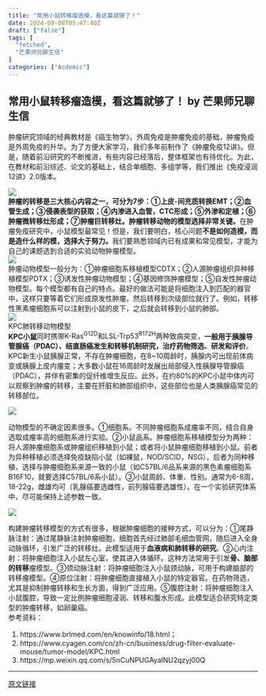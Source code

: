 ```yaml
---
title: "常用小鼠转移瘤造模，看这篇就够了！"
date: 2024-09-08T05:47:40Z
draft: ["false"]
tags: [
  "fetched",
  "芒果师兄聊生信"
]
categories: ["Acdemic"]
---
```

常用小鼠转移瘤造模，看这篇就够了！ by 芒果师兄聊生信
------
<div><p data-mpa-powered-by="yiban.io"><span>肿瘤研究领域的经典教材是《癌生物学》。外周免疫是肿瘤免疫的基础，肿瘤免疫是外周免疫的升华。为了方便大家学习，我们多年前制作了《肿瘤免疫12讲》。但是，随着前沿研究的不断推进，有些内容已经落后，整体框架也有待优化。为此，在教材和前沿综述、论文的基础上，结合单细胞、多组学等，我们推出《免疫浸润12讲》2.0版本。</span></p><section><a target="_blank" href="http://mp.weixin.qq.com/s?__biz=Mzg2MTExNTkwNA==&amp;mid=2247551440&amp;idx=2&amp;sn=39f9eef4edefd994da8378f92ed08234&amp;chksm=ce1e4abff969c3a94510c3aa9587dec903d28185b0bab9a5545bca0117f4ba7821cd27bf5d0f&amp;scene=21#wechat_redirect" textvalue="你已选中了添加链接的内容" linktype="text" imgurl="" imgdata="null" data-itemshowtype="0" tab="innerlink" data-linktype="1"><span><img data-backh="306.888888" data-backw="576.888888" data-galleryid="" data-imgfileid="100071533" data-ratio="0.5324074074074074" data-s="300,640" data-type="png" data-w="1080" data-src="https://mmbiz.qpic.cn/mmbiz_png/2sn6vnlXuibq2A0mL9b4gicfMsXrZ4guZExlqibtra8dKibDIv9CBF0ajcGW7YBJKhXoicBNZYVjSZVzo1NeIicXicdVQ/640?wx_fmt=png&amp;from=appmsg" src="https://mmbiz.qpic.cn/mmbiz_png/2sn6vnlXuibq2A0mL9b4gicfMsXrZ4guZExlqibtra8dKibDIv9CBF0ajcGW7YBJKhXoicBNZYVjSZVzo1NeIicXicdVQ/640?wx_fmt=png&amp;from=appmsg"></span></a></section><section><span><span><strong>肿瘤的转移是三大核心内容之一，可分为7步：①上皮-间充质转换EMT；②血管生成；③侵袭表型的获取；④内渗进入血管，CTC形成；⑤外渗和定植；⑥肿瘤微转移灶形成；⑦肿瘤巨转移灶。肿瘤转移动物的模型选择非常关键。</strong>在肿瘤免疫研究中，小鼠模型最常见！</span>但是，我们要明白，核心问题</span><span><strong>不是如何造模，而是造什么样的模，选择大于努力。</strong></span><span>我们要熟悉领域内已有成果和常见模型，才能为自己的课题选到合适的实验动物肿瘤模型。</span></section><section><a target="_blank" href="http://mp.weixin.qq.com/s?__biz=Mzg2MTExNTkwNA==&amp;mid=2247552275&amp;idx=1&amp;sn=9f16ee9b39e4960816d628ec98e6993c&amp;chksm=ce1e4e7cf969c76a540e81778d682eada97bafee01f812e42b33df07ba30758bcdb2cdb5db02&amp;scene=21#wechat_redirect" textvalue="你已选中了添加链接的内容" linktype="text" imgurl="" imgdata="null" data-itemshowtype="0" tab="innerlink" data-linktype="1"><span><span><img data-backh="489" data-backw="578" data-galleryid="" data-imgfileid="100071537" data-ratio="0.8462962962962963" data-s="300,640" data-type="png" data-w="1080" data-src="https://mmbiz.qpic.cn/mmbiz_png/2sn6vnlXuibpt0YzVu2k99uzGy6Uehj9oCwNsCua8JsRibyrPicPIHCsSuKhB6hdQW1PSUTdebnPylqpFaMwVk53Q/640?wx_fmt=png&amp;from=appmsg" src="https://mmbiz.qpic.cn/mmbiz_png/2sn6vnlXuibpt0YzVu2k99uzGy6Uehj9oCwNsCua8JsRibyrPicPIHCsSuKhB6hdQW1PSUTdebnPylqpFaMwVk53Q/640?wx_fmt=png&amp;from=appmsg"></span></span></a></section><section><span>肿瘤动物模型一般分为：①肿瘤细胞系移植模型<span>CDTX；</span>②人源肿瘤组织异种移植模型<span>PDTX；</span>③诱发性肿瘤动物模型；④基因修饰肿瘤模型；⑤自发性肿瘤动物模型。每个模型都有自己的特点。<span>最好的做法可能是将细胞注入到匹配的器官中，这样只要等着它们形成原发性肿瘤，然后转移到次级部位就行了。例如，转移性黑素瘤细胞系可以注射到小鼠的皮下，之后就会转移到小鼠的肺部。</span></span></section><section><a target="_blank" href="http://mp.weixin.qq.com/s?__biz=Mzg2MTExNTkwNA==&amp;mid=2247554634&amp;idx=1&amp;sn=97128bdc3f32c40c41edd825960701cb&amp;chksm=ce1e5525f969dc33fed646c75a7cd1a95be97bc7d67f5d20e1d3279276b5bb725fbce7298e56&amp;scene=21#wechat_redirect" textvalue="你已选中了添加链接的内容" linktype="text" imgurl="" imgdata="null" data-itemshowtype="0" tab="innerlink" data-linktype="1"><span><span><img data-backh="343.888888" data-backw="576.888888" data-galleryid="" data-imgfileid="100071534" data-ratio="0.5962962962962963" data-s="300,640" data-type="png" data-w="1080" data-src="https://mmbiz.qpic.cn/mmbiz_png/2sn6vnlXuibrvbajJG0wPBukbyDBEqdWQJcHRMEngT42OyBYHHrdNSedUAGQDxfCdH32HssWuGnM5ibzG6BprfhQ/640?wx_fmt=png&amp;from=appmsg" src="https://mmbiz.qpic.cn/mmbiz_png/2sn6vnlXuibrvbajJG0wPBukbyDBEqdWQJcHRMEngT42OyBYHHrdNSedUAGQDxfCdH32HssWuGnM5ibzG6BprfhQ/640?wx_fmt=png&amp;from=appmsg"></span></span></a></section><section><span>KPC肺转移动物模型<br></span></section><section><strong><span>KPC小鼠</span></strong><span>同时携带K-Ras<sup>G12D</sup>和LSL-Trp53<sup>R172H</sup>两种致病突变，</span><strong><span>一般用于</span><span>胰腺导管腺癌（PDAC）、结直肠癌发生和转移机制研究，治疗药物筛选、研发和评价</span></strong><span>。KPC新生小鼠胰腺正常，不存在肿瘤细胞，在8~10周龄时，胰腺内可出现前体病变或胰腺上皮内瘤变；大多数小鼠在16周龄时发展出局部侵入性胰腺导管腺癌（PDAC），并伴有密集的促纤维增生反应。此外，在约80%的KPC小鼠中体内可以观察到肿瘤的转移，主要在肝脏和肺部组织中，这些部位也是人类胰腺癌常见的转移部位。</span></section><p><a target="_blank" href="http://mp.weixin.qq.com/s?__biz=Mzg2MTExNTkwNA==&amp;mid=2247549536&amp;idx=1&amp;sn=ee4ff6ea565be9781681ddab5994cdb8&amp;chksm=ce1e410ff969c819a0adf10d9f515576fc5bcf427f47fa22dc1b51c30d3c85a0e787b94c6852&amp;scene=21#wechat_redirect" textvalue="你已选中了添加链接的内容" linktype="text" imgurl="" imgdata="null" data-itemshowtype="0" tab="innerlink" data-linktype="1"><span><img data-backh="455.888888" data-backw="576.888888" data-galleryid="" data-imgfileid="100071535" data-ratio="0.7898148148148149" data-s="300,640" data-type="png" data-w="1080" data-src="https://mmbiz.qpic.cn/mmbiz_png/2sn6vnlXuibrvbajJG0wPBukbyDBEqdWQqPkiaF6awMk2y0YNSZjUuzxHRGIy4nic2DlgmYh53jfYt6oU3W1O1COg/640?wx_fmt=png&amp;from=appmsg" src="https://mmbiz.qpic.cn/mmbiz_png/2sn6vnlXuibrvbajJG0wPBukbyDBEqdWQqPkiaF6awMk2y0YNSZjUuzxHRGIy4nic2DlgmYh53jfYt6oU3W1O1COg/640?wx_fmt=png&amp;from=appmsg"></span></a></p><section><span>动物模型的</span><span>不确定因素很多。①细胞系。不同肿瘤细胞系成瘤率不同，结合自身选取成瘤率高的细胞系进行实验。<span>②</span>小鼠品系。肿瘤细胞系移植模型分为两种：将人源肿瘤细胞系或肿瘤组织移植到小鼠；或者将小鼠肿瘤细胞移植到小鼠。前者为异种移植必须选择免疫缺陷小鼠（如裸鼠，NOD/SCID，NSG），后者为同种移植，选择与肿瘤细胞系来源一致的小鼠（如C57BL/6品系来源的黑色素瘤细胞系B16F10，就要选择C57BL/6系小鼠）。③小鼠周龄、体重、性别。通常为6-8周，18-22g，雌雄均可（乳腺癌要选雌性，前列腺癌要选雄性）。在一个实验研究体系中，尽可能保持上述参数一致。</span></section><p><img data-backh="380" data-backw="578" data-galleryid="" data-imgfileid="100071536" data-ratio="0.6583333333333333" data-s="300,640" data-type="png" data-w="1080" data-src="https://mmbiz.qpic.cn/mmbiz_png/2sn6vnlXuibrvbajJG0wPBukbyDBEqdWQEC58rqc2erY5pBBrPicL0nLa2d7BxeNib9kuGPeYufSEfOpl2hRPlibPA/640?wx_fmt=png&amp;from=appmsg" src="https://mmbiz.qpic.cn/mmbiz_png/2sn6vnlXuibrvbajJG0wPBukbyDBEqdWQEC58rqc2erY5pBBrPicL0nLa2d7BxeNib9kuGPeYufSEfOpl2hRPlibPA/640?wx_fmt=png&amp;from=appmsg"></p><section><span></span></section><section><span>构建肿瘤转移模型的方式有很多，根据肿瘤细胞的接种方式，可以分为：①</span><span>尾静脉注射：</span><span>通过尾静脉注射肿瘤细胞，细胞首先经过肺部毛细血管网，随后进入全身动脉循环，引发广泛的转移灶。</span><span>此模型适用于<strong>血液病和肺转移的研究</strong>。②</span><span>心内注射：</span><span>将肿瘤细胞注入小鼠左心室，使其进入体循环。</span><span>这种方法常用于引发<strong>骨、脑部的转移</strong>瘤模型。③</span><span>颈动脉注射：</span><span>将肿瘤细胞注入小鼠颈动脉，可用于构建脑部的转移瘤模型。④</span><span>原位注射：</span><span>将肿瘤细胞直接植入小鼠的特定器官。</span><span>在药物筛选，尤其是抑制肿瘤转移和生长方面，得到广泛应用。⑤</span><span>腹腔注射：</span><span>将肿瘤细胞注入小鼠腹腔，导致一定比例肿瘤细胞浸润、转移和腹水形成。</span><span>此模型适合研究特定类型的肿瘤转移，如卵巢癌。</span></section><section><span></span></section><section><span>参考资料：</span></section><ol><li><section><span>https://www.brlmed.com/en/knowinfo/18.html；</span></section></li><li><section><span>https://www.cyagen.com/cn/zh-cn/business/drug-filter-evaluate-mouse/tumor-model/KPC.html</span></section></li><li><section><span>https://mp.weixin.qq.com/s/5nCuNPUGAyalNU2qzyj00Q</span></section></li></ol><p><mp-style-type data-value="3"></mp-style-type></p></div>  
<hr>
<a href="https://mp.weixin.qq.com/s/nMFFwrSFK5JRSf8NmaPfOQ",target="_blank" rel="noopener noreferrer">原文链接</a>
